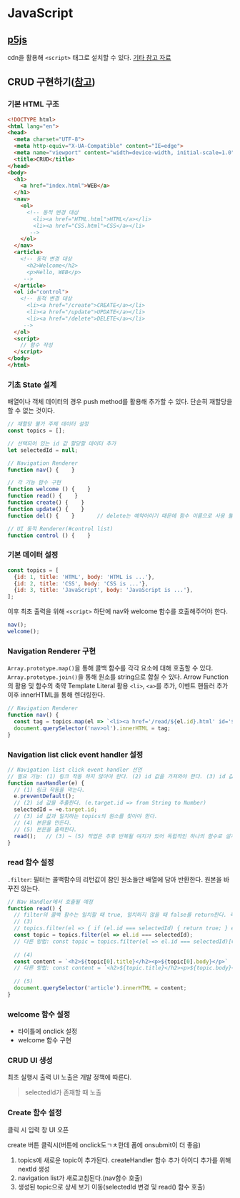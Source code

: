 # JavaScript

## [p5js](https://p5js.org/ko/)
cdn을 활용해 `<script>` 태그로 설치할 수 있다.
[기타 참고 자료](https://docs.google.com/spreadsheets/d/178cIAH4C-UlYHQ24oWLW9DK7Bg91GLTOKnPYd1cXqFQ/edit#gid=1061497286)

## CRUD 구현하기([참고](https://jsbin.com/kupupakoxu/1/edit?html,output))
### 기본 HTML 구조
```html
<!DOCTYPE html>
<html lang="en">
<head>
  <meta charset="UTF-8">
  <meta http-equiv="X-UA-Compatible" content="IE=edge">
  <meta name="viewport" content="width=device-width, initial-scale=1.0">
  <title>CRUD</title>
</head>
<body>
  <h1>
    <a href="index.html">WEB</a>
  </h1>
  <nav>
    <ol>
      <!-- 동적 변경 대상
        <li><a href="HTML.html">HTML</a></li>
        <li><a href="CSS.html">CSS</a></li>
       -->
    </ol>
  </nav>
  <article>
    <!-- 동적 변경 대상
      <h2>Welcome</h2>
      <p>Hello, WEB</p>
     -->
  </article>
  <ol id="control">
    <!-- 동적 변경 대상
      <li><a href="/create">CREATE</a></li>
      <li><a href="/update">UPDATE</a></li>
      <li><a href="/delete">DELETE</a></li>
     -->
  </ol>
  <script>
    // 함수 작성
  </script>
</body>
</html>
```

### 기초 State 설계
배열이나 객체 데이터의 경우 push method를 활용해 추가할 수 있다. 단순히 재할당을 할 수 없는 것이다.
```javascript
// 재할당 불가 주제 데이터 설정
const topics = [];

// 선택되어 있는 id 값 할당할 데이터 추가
let selectedId = null;

// Navigation Renderer
function nav() {    }

// 각 기능 함수 구현
function welcome () {    }
function read() {    }
function create() {    }
function update() {    }
function del() {    }       // delete는 예약어이기 때문에 함수 이름으로 사용 불가능

// UI 동적 Renderer(#control list)
function control () {    }
```

### 기본 데이터 설정
```javascript
const topics = [
  {id: 1, title: 'HTML', body: 'HTML is ...'},
  {id: 2, title: 'CSS', body: 'CSS is ...'},
  {id: 3, title: 'JavaScript', body: 'JavaScript is ...'},
];
```
이후 최초 출력을 위해 `<script>` 하단에 nav와 welcome 함수를 호출해주어야 한다.
```javascript
nav();
welcome();
```

### Navigation Renderer 구현
`Array.prototype.map()`을 통해 콜백 함수를 각각 요소에 대해 호출할 수 있다.
`Array.prototype.join()`을 통해 원소를 string으로 합칠 수 있다.
Arrow Function의 활용 및 함수의 축약
Template Literal 활용 `<li>`, `<a>`를 추가, 이벤트 핸들러 추가
이후 innerHTML을 통해 렌더링한다.
```javascript
// Navigation Renderer
function nav() {
  const tag = topics.map(el => `<li><a href='/read/${el.id}.html' id='${el.id}' onclick='navHandler(event);'>${el.title}</a></li>`).join(" ");
  document.querySelector('nav>ol').innerHTML = tag;
}
```

### Navigation list click event handler 설정
```javascript
// Navigation list click event handler 선언
// 필요 기능: (1) 링크 작동 하지 않아야 한다. (2) id 값을 가져와야 한다. (3) id 값과 일치하는 topics의 원소를 찾아야 한다. (4) 본문을 만든다. (5) 본문을 출력한다.
function navHandler(e) {
  // (1) 링크 작동을 막는다.
  e.preventDefault();
  // (2) id 값을 추출한다. (e.target.id => from String to Number)
  selectedId = +e.target.id;
  // (3) id 값과 일치하는 topics의 원소를 찾아야 한다.
  // (4) 본문을 만든다.
  // (5) 본문을 출력한다.
  read();   // (3) ~ (5) 작업은 추후 반복될 여지가 있어 독립적인 하나의 함수로 설계하고 생성한 후 호출한다.
}
```
<!-- 참고 preserve log를 통해 페이지 리로드에도 불구하고 콘솔의 내용을 남긴다. -->

### read 함수 설정
`.filter`: 필터는 콜백함수의 리턴값이 참인 원소들만 배열에 담아 반환한다. 원본을 바꾸진 않는다.
```javascript
// Nav Handler에서 호출될 예정
function read() {
  // filter의 콜백 함수는 일치할 때 true, 일치하지 않을 때 false를 return한다. 즉, 콜백 함수의 return 값이 true인 원소만으로 담은 배열을 반환한다.(원본 수정 X)
  // (3) 
  // topics.filter(el => { if (el.id === selectedId) { return true; } else { return false; } });의 축약
  const topic = topics.filter(el => el.id === selectedId);
  // 다른 방법: const topic = topics.filter(el => el.id === selectedId)[0];
  
  // (4)
  const content = `<h2>${topic[0].title}</h2><p>${topic[0].body}</p>`
  // 다른 방법: const content = `<h2>${topic.title}</h2><p>${topic.body}</p>`
  
  // (5)
  document.querySelector('article').innerHTML = content;
}
```

### welcome 함수 설정
- 타이틀에 onclick 설정
- welcome 함수 구현

### CRUD UI 생성
최초 실행시 출력
UI 노출은 개발 정책에 따른다.
> selectedId가 존재할 때 노출

### Create 함수 설정
클릭 시 입력 창 UI 오픈

create 버튼 클릭시(버튼에 onclick도ㄱㅊ한데 폼에 onsubmit이 더 좋음)
1. topics에 새로운 topic이 추가된다.
   createHandler 함수 추가
   아이디 추가를 위해 nextId 생성
2. navigation list가 새로고침된다.(nav함수 호출)
3. 생성된 topic으로 상세 보기 이동(selectedId 변경 및 read() 함수 호출)
